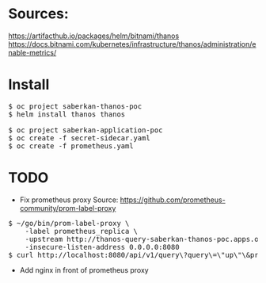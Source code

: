 # Sources:
https://artifacthub.io/packages/helm/bitnami/thanos
https://docs.bitnami.com/kubernetes/infrastructure/thanos/administration/enable-metrics/

# Install
<pre>
$ oc project saberkan-thanos-poc
$ helm install thanos thanos

$ oc project saberkan-application-poc
$ oc create -f secret-sidecar.yaml
$ oc create -f prometheus.yaml
</pre>

# TODO
- Fix prometheus proxy
Source: https://github.com/prometheus-community/prom-label-proxy 

<pre>
$ ~/go/bin/prom-label-proxy \
    -label prometheus_replica \
    -upstream http://thanos-query-saberkan-thanos-poc.apps.ocp.prod.redlabclub.eu \
    -insecure-listen-address 0.0.0.0:8080
$ curl http://localhost:8080/api/v1/query\?query\=\"up\"\&prometheus_replica\=\"prometheus-example-0\" 
</pre>

- Add nginx in front of prometheus proxy
